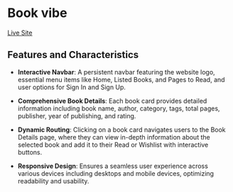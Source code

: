 # Book vibe

[Live Site](https://www.bookwormhaven.com)

## Features and Characteristics

- **Interactive Navbar**: A persistent navbar featuring the website logo, essential menu items like Home, Listed Books, and Pages to Read, and user options for Sign In and Sign Up.

- **Comprehensive Book Details**: Each book card provides detailed information including book name, author, category, tags, total pages, publisher, year of publishing, and rating.

- **Dynamic Routing**: Clicking on a book card navigates users to the Book Details page, where they can view in-depth information about the selected book and add it to their Read or Wishlist with interactive buttons.

- **Responsive Design**: Ensures a seamless user experience across various devices including desktops and mobile devices, optimizing readability and usability.
